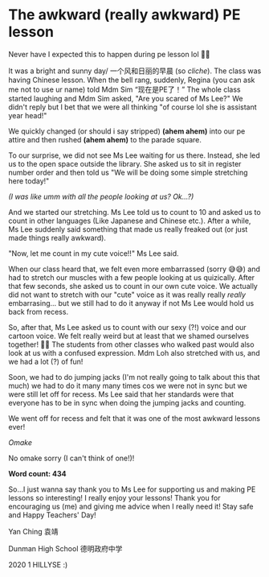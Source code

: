 # The awkward (really awkward) PE lesson

Never have I expected this to happen during pe lesson lol 🤣🤣

It was a bright and sunny day/ 一个风和日丽的早晨 (so *cliche*). The class was having Chinese lesson. When the bell rang, suddenly, Regina (you can ask me not to use ur name) told Mdm Sim “现在是PE了！” The whole class started laughing and Mdm Sim asked, "Are you scared of Ms Lee?" We didn't reply but I bet that we were all thinking "of course lol she is assistant year head!"

We quickly changed (or should i say stripped) **(ahem ahem)** into our pe attire and then rushed **(ahem ahem)** to the parade square.

To our surprise, we did not see Ms Lee waiting for us there. Instead, she led us to the open space outside the library. She asked us to sit in register number order and then told us "We will be doing some simple stretching here today!"

*(I was like umm with all the people looking at us? Ok...?)*

And we started our stretching. Ms Lee told us to count to 10 and asked us to count in other languages (Like Japanese and Chinese etc.). After a while, Ms Lee suddenly said something that made us really freaked out (or just made things really awkward).

"Now, let me count in my cute voice!!" Ms Lee said.

When our class heard that, we felt even more embarrassed (sorry 😅😅) and had to stretch our muscles with a few people looking at us quizically. After that few seconds, she asked us to count in our own cute voice. We actually did not want to stretch with our "cute" voice as it was really really *really* embarrasing... but we still had to do it anyway if not Ms Lee would hold us back from recess.

So, after that, Ms Lee asked us to count with our sexy (?!) voice and our cartoon voice. We felt really weird but at least that we shamed ourselves together! 🤩🤩 The students from other classes who walked past would also look at us with a confused expression. Mdm Loh also stretched with us, and we had a lot (?) of fun!

Soon, we had to do jumping jacks (I'm not really going to talk about this that much) we had to do it many many times cos we were not in sync but we were still let off for recess. Ms Lee said that her standards were that everyone has to be in sync when doing the jumping jacks and counting.

We went off for recess and felt that it was one of the most awkward lessons ever! 

*Omake*

No omake sorry (I can't think of one!)!

**Word count: 434**

So...I just wanna say thank you to Ms Lee for supporting us and making PE lessons so interesting! I really enjoy your lessons! Thank you for encouraging us (me) and giving me advice when I really need it! Stay safe and Happy Teachers' Day!

Yan Ching 袁靖

Dunman High School 德明政府中学

2020 1 HILLYSE :)
